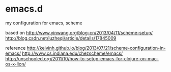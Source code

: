 # emacs.d
my configuration for emacs, scheme

based on
http://www.yinwang.org/blog-cn/2013/04/11/scheme-setup/
http://blog.csdn.net/luzheqi/article/details/17845009

reference
http://kelvinh.github.io/blog/2013/07/21/scheme-configuration-in-emacs/
http://www.cs.indiana.edu/chezscheme/emacs/
http://unschooled.org/2011/10/how-to-setup-emacs-for-clojure-on-mac-os-x-lion/
